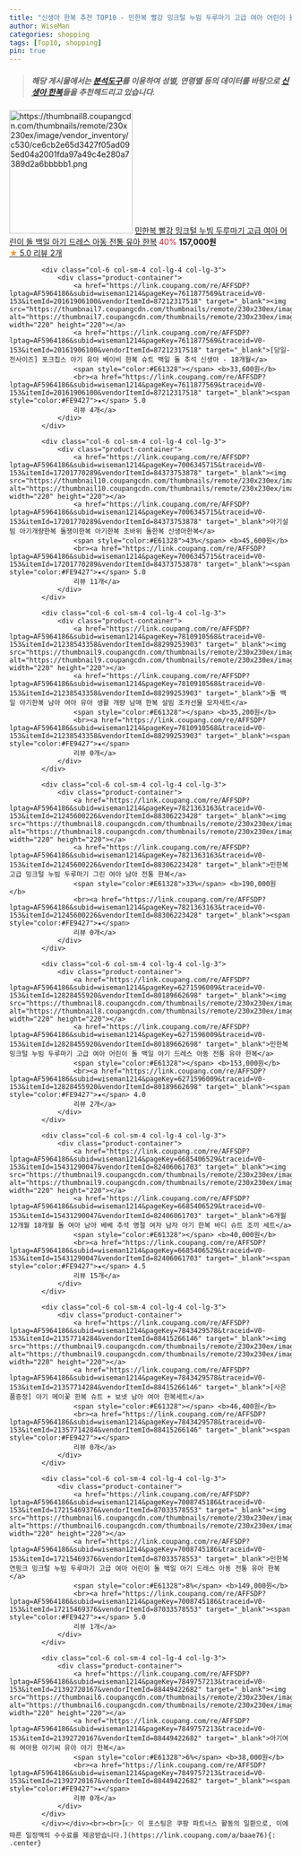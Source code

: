 ```yaml
---
title: "신생아 한복 추천 TOP10 - 민한복 빨강 밍크털 누빔 두루마기 고급 여아 어린이 돌 백일 아기 드레스 아동 전통 유아 한복"
author: WiseMan
categories: shopping
tags: [Top10, shopping]
pin: true
---
```


> ##### 해당 게시물에서는 [**분석도구**](https://itemscout.io/)를 이용하여 **성별**, **연령별** 등의 데이터를 바탕으로 [**신생아 한복**](https://link.coupang.com/a/baae76)들을 추천해드리고 있습니다.
<div class="container"><div class="row">
            <div class="col-6 col-sm-4 col-lg-4 col-lg-3">
                <div class="product-container">
                    <a href="https://link.coupang.com/re/AFFSDP?lptag=AF5964186&subid=wiseman1214&pageKey=6269194724&traceid=V0-153&itemId=12811427145&vendorItemId=80090850919" target="_blank"><img src="https://thumbnail8.coupangcdn.com/thumbnails/remote/230x230ex/image/vendor_inventory/c530/ce6cb2e65d3427f05ad095ed04a2001fda97a49c4e280a7389d2a6bbbbb1.png" alt="https://thumbnail8.coupangcdn.com/thumbnails/remote/230x230ex/image/vendor_inventory/c530/ce6cb2e65d3427f05ad095ed04a2001fda97a49c4e280a7389d2a6bbbbb1.png" width="220" height="220"></a>
                    <a href="https://link.coupang.com/re/AFFSDP?lptag=AF5964186&subid=wiseman1214&pageKey=6269194724&traceid=V0-153&itemId=12811427145&vendorItemId=80090850919" target="_blank">민한복 빨강 밍크털 누빔 두루마기 고급 여아 어린이 돌 백일 아기 드레스 아동 전통 유아 한복</a>
                    <span style="color:#E61328">40%</span> <b>157,000원</b>
                    <br><a href="https://link.coupang.com/re/AFFSDP?lptag=AF5964186&subid=wiseman1214&pageKey=6269194724&traceid=V0-153&itemId=12811427145&vendorItemId=80090850919" target="_blank"><span style="color:#FE9427">★</span> 5.0
                    리뷰 2개</a>
                </div>
            </div>
            
            <div class="col-6 col-sm-4 col-lg-4 col-lg-3">
                <div class="product-container">
                    <a href="https://link.coupang.com/re/AFFSDP?lptag=AF5964186&subid=wiseman1214&pageKey=7611877569&traceid=V0-153&itemId=20161906100&vendorItemId=87212317518" target="_blank"><img src="https://thumbnail7.coupangcdn.com/thumbnails/remote/230x230ex/image/vendor_inventory/cfed/5d361eb2bc4227b62cce664f47a6e07e17ca0ab0595ec7e2b3479de00eec.jpg" alt="https://thumbnail7.coupangcdn.com/thumbnails/remote/230x230ex/image/vendor_inventory/cfed/5d361eb2bc4227b62cce664f47a6e07e17ca0ab0595ec7e2b3479de00eec.jpg" width="220" height="220"></a>
                    <a href="https://link.coupang.com/re/AFFSDP?lptag=AF5964186&subid=wiseman1214&pageKey=7611877569&traceid=V0-153&itemId=20161906100&vendorItemId=87212317518" target="_blank">[당일-전사이즈] 포크칩스 아기 유아 베이비 한복 슈트 백일 돌 추석 신생아 - 18개월</a>
                    <span style="color:#E61328"></span> <b>33,600원</b>
                    <br><a href="https://link.coupang.com/re/AFFSDP?lptag=AF5964186&subid=wiseman1214&pageKey=7611877569&traceid=V0-153&itemId=20161906100&vendorItemId=87212317518" target="_blank"><span style="color:#FE9427">★</span> 5.0
                    리뷰 4개</a>
                </div>
            </div>
            
            <div class="col-6 col-sm-4 col-lg-4 col-lg-3">
                <div class="product-container">
                    <a href="https://link.coupang.com/re/AFFSDP?lptag=AF5964186&subid=wiseman1214&pageKey=7006345715&traceid=V0-153&itemId=17201770289&vendorItemId=84373753878" target="_blank"><img src="https://thumbnail10.coupangcdn.com/thumbnails/remote/230x230ex/image/vendor_inventory/e1b2/cfdae71cc9562fcc7573f88216f3591701701a9f1e9d7764ad734d66eeec.jpg" alt="https://thumbnail10.coupangcdn.com/thumbnails/remote/230x230ex/image/vendor_inventory/e1b2/cfdae71cc9562fcc7573f88216f3591701701a9f1e9d7764ad734d66eeec.jpg" width="220" height="220"></a>
                    <a href="https://link.coupang.com/re/AFFSDP?lptag=AF5964186&subid=wiseman1214&pageKey=7006345715&traceid=V0-153&itemId=17201770289&vendorItemId=84373753878" target="_blank">아기설빔 아기개량한복 돌쟁이한복 아기한복 조바위 돌한복 신생아한복</a>
                    <span style="color:#E61328">43%</span> <b>45,600원</b>
                    <br><a href="https://link.coupang.com/re/AFFSDP?lptag=AF5964186&subid=wiseman1214&pageKey=7006345715&traceid=V0-153&itemId=17201770289&vendorItemId=84373753878" target="_blank"><span style="color:#FE9427">★</span> 5.0
                    리뷰 11개</a>
                </div>
            </div>
            
            <div class="col-6 col-sm-4 col-lg-4 col-lg-3">
                <div class="product-container">
                    <a href="https://link.coupang.com/re/AFFSDP?lptag=AF5964186&subid=wiseman1214&pageKey=7810910568&traceid=V0-153&itemId=21238543358&vendorItemId=88299253903" target="_blank"><img src="https://thumbnail9.coupangcdn.com/thumbnails/remote/230x230ex/image/vendor_inventory/ca2f/c8c70260afad18d1cf50453d5ed520f7ce561fc196fee981c2f7b2c06c74.jpg" alt="https://thumbnail9.coupangcdn.com/thumbnails/remote/230x230ex/image/vendor_inventory/ca2f/c8c70260afad18d1cf50453d5ed520f7ce561fc196fee981c2f7b2c06c74.jpg" width="220" height="220"></a>
                    <a href="https://link.coupang.com/re/AFFSDP?lptag=AF5964186&subid=wiseman1214&pageKey=7810910568&traceid=V0-153&itemId=21238543358&vendorItemId=88299253903" target="_blank">돌 백일 아기한복 남아 여아 유아 생활 개량 남매 한복 설빔 조카선물 모자세트</a>
                    <span style="color:#E61328"></span> <b>35,200원</b>
                    <br><a href="https://link.coupang.com/re/AFFSDP?lptag=AF5964186&subid=wiseman1214&pageKey=7810910568&traceid=V0-153&itemId=21238543358&vendorItemId=88299253903" target="_blank"><span style="color:#FE9427">★</span> 
                    리뷰 0개</a>
                </div>
            </div>
            
            <div class="col-6 col-sm-4 col-lg-4 col-lg-3">
                <div class="product-container">
                    <a href="https://link.coupang.com/re/AFFSDP?lptag=AF5964186&subid=wiseman1214&pageKey=7821363163&traceid=V0-153&itemId=21245600226&vendorItemId=88306223428" target="_blank"><img src="https://thumbnail8.coupangcdn.com/thumbnails/remote/230x230ex/image/vendor_inventory/51f8/29dfbdf610f8d365d00521c3cdb8597d70d67cecd544499691851a18dfd8.jpg" alt="https://thumbnail8.coupangcdn.com/thumbnails/remote/230x230ex/image/vendor_inventory/51f8/29dfbdf610f8d365d00521c3cdb8597d70d67cecd544499691851a18dfd8.jpg" width="220" height="220"></a>
                    <a href="https://link.coupang.com/re/AFFSDP?lptag=AF5964186&subid=wiseman1214&pageKey=7821363163&traceid=V0-153&itemId=21245600226&vendorItemId=88306223428" target="_blank">민한복 고급 밍크털 누빔 두루마기 그린 여아 남아 전통 한복</a>
                    <span style="color:#E61328">33%</span> <b>190,000원</b>
                    <br><a href="https://link.coupang.com/re/AFFSDP?lptag=AF5964186&subid=wiseman1214&pageKey=7821363163&traceid=V0-153&itemId=21245600226&vendorItemId=88306223428" target="_blank"><span style="color:#FE9427">★</span> 
                    리뷰 0개</a>
                </div>
            </div>
            
            <div class="col-6 col-sm-4 col-lg-4 col-lg-3">
                <div class="product-container">
                    <a href="https://link.coupang.com/re/AFFSDP?lptag=AF5964186&subid=wiseman1214&pageKey=6271596009&traceid=V0-153&itemId=12828455920&vendorItemId=80189662698" target="_blank"><img src="https://thumbnail8.coupangcdn.com/thumbnails/remote/230x230ex/image/vendor_inventory/14f0/60082a592c58f9c06a861079ae121eb726995acd889e222dfd3a7da48b30.png" alt="https://thumbnail8.coupangcdn.com/thumbnails/remote/230x230ex/image/vendor_inventory/14f0/60082a592c58f9c06a861079ae121eb726995acd889e222dfd3a7da48b30.png" width="220" height="220"></a>
                    <a href="https://link.coupang.com/re/AFFSDP?lptag=AF5964186&subid=wiseman1214&pageKey=6271596009&traceid=V0-153&itemId=12828455920&vendorItemId=80189662698" target="_blank">민한복 밍크털 누빔 두루마기 고급 여아 어린이 돌 백일 아기 드레스 아동 전통 유아 한복</a>
                    <span style="color:#E61328"></span> <b>153,000원</b>
                    <br><a href="https://link.coupang.com/re/AFFSDP?lptag=AF5964186&subid=wiseman1214&pageKey=6271596009&traceid=V0-153&itemId=12828455920&vendorItemId=80189662698" target="_blank"><span style="color:#FE9427">★</span> 4.0
                    리뷰 2개</a>
                </div>
            </div>
            
            <div class="col-6 col-sm-4 col-lg-4 col-lg-3">
                <div class="product-container">
                    <a href="https://link.coupang.com/re/AFFSDP?lptag=AF5964186&subid=wiseman1214&pageKey=6685406529&traceid=V0-153&itemId=15431290047&vendorItemId=82406061703" target="_blank"><img src="https://thumbnail9.coupangcdn.com/thumbnails/remote/230x230ex/image/vendor_inventory/1151/e07f45659ad0cc29eef2f7fb9891cdd5aa14c3594f039abe2b6fabb77919.jpg" alt="https://thumbnail9.coupangcdn.com/thumbnails/remote/230x230ex/image/vendor_inventory/1151/e07f45659ad0cc29eef2f7fb9891cdd5aa14c3594f039abe2b6fabb77919.jpg" width="220" height="220"></a>
                    <a href="https://link.coupang.com/re/AFFSDP?lptag=AF5964186&subid=wiseman1214&pageKey=6685406529&traceid=V0-153&itemId=15431290047&vendorItemId=82406061703" target="_blank">6개월 12개월 18개월 돌 여아 남아 베베 추석 명절 여자 남자 아기 한복 바디 슈트 조끼 세트</a>
                    <span style="color:#E61328"></span> <b>40,000원</b>
                    <br><a href="https://link.coupang.com/re/AFFSDP?lptag=AF5964186&subid=wiseman1214&pageKey=6685406529&traceid=V0-153&itemId=15431290047&vendorItemId=82406061703" target="_blank"><span style="color:#FE9427">★</span> 4.5
                    리뷰 15개</a>
                </div>
            </div>
            
            <div class="col-6 col-sm-4 col-lg-4 col-lg-3">
                <div class="product-container">
                    <a href="https://link.coupang.com/re/AFFSDP?lptag=AF5964186&subid=wiseman1214&pageKey=7843429578&traceid=V0-153&itemId=21357714284&vendorItemId=88415266146" target="_blank"><img src="https://thumbnail9.coupangcdn.com/thumbnails/remote/230x230ex/image/vendor_inventory/123c/cf75b3e20503104c0d1798e055f8eef1e67b0e4ba28c7f87fe32f0250bc6.jpg" alt="https://thumbnail9.coupangcdn.com/thumbnails/remote/230x230ex/image/vendor_inventory/123c/cf75b3e20503104c0d1798e055f8eef1e67b0e4ba28c7f87fe32f0250bc6.jpg" width="220" height="220"></a>
                    <a href="https://link.coupang.com/re/AFFSDP?lptag=AF5964186&subid=wiseman1214&pageKey=7843429578&traceid=V0-153&itemId=21357714284&vendorItemId=88415266146" target="_blank">[사은품증정] 아기 메이꽃 한복 슈트 + 보넷 남아 여아 한복세트</a>
                    <span style="color:#E61328"></span> <b>46,400원</b>
                    <br><a href="https://link.coupang.com/re/AFFSDP?lptag=AF5964186&subid=wiseman1214&pageKey=7843429578&traceid=V0-153&itemId=21357714284&vendorItemId=88415266146" target="_blank"><span style="color:#FE9427">★</span> 
                    리뷰 0개</a>
                </div>
            </div>
            
            <div class="col-6 col-sm-4 col-lg-4 col-lg-3">
                <div class="product-container">
                    <a href="https://link.coupang.com/re/AFFSDP?lptag=AF5964186&subid=wiseman1214&pageKey=7008745186&traceid=V0-153&itemId=17215469376&vendorItemId=87033578553" target="_blank"><img src="https://thumbnail6.coupangcdn.com/thumbnails/remote/230x230ex/image/vendor_inventory/2944/7443271123224145076cef640bf1220310746477418c152162e53902d3f4.jpg" alt="https://thumbnail6.coupangcdn.com/thumbnails/remote/230x230ex/image/vendor_inventory/2944/7443271123224145076cef640bf1220310746477418c152162e53902d3f4.jpg" width="220" height="220"></a>
                    <a href="https://link.coupang.com/re/AFFSDP?lptag=AF5964186&subid=wiseman1214&pageKey=7008745186&traceid=V0-153&itemId=17215469376&vendorItemId=87033578553" target="_blank">민한복 연핑크 밍크털 누빔 두루마기 고급 여아 어린이 돌 백일 아기 드레스 아동 전통 유아 한복</a>
                    <span style="color:#E61328">8%</span> <b>149,000원</b>
                    <br><a href="https://link.coupang.com/re/AFFSDP?lptag=AF5964186&subid=wiseman1214&pageKey=7008745186&traceid=V0-153&itemId=17215469376&vendorItemId=87033578553" target="_blank"><span style="color:#FE9427">★</span> 5.0
                    리뷰 1개</a>
                </div>
            </div>
            
            <div class="col-6 col-sm-4 col-lg-4 col-lg-3">
                <div class="product-container">
                    <a href="https://link.coupang.com/re/AFFSDP?lptag=AF5964186&subid=wiseman1214&pageKey=7849757213&traceid=V0-153&itemId=21392720167&vendorItemId=88449422682" target="_blank"><img src="https://thumbnail6.coupangcdn.com/thumbnails/remote/230x230ex/image/vendor_inventory/e940/921b45ea4cba6daf16a4092c518c3b9845000e6a2529d75f14cf1b4998c3.png" alt="https://thumbnail6.coupangcdn.com/thumbnails/remote/230x230ex/image/vendor_inventory/e940/921b45ea4cba6daf16a4092c518c3b9845000e6a2529d75f14cf1b4998c3.png" width="220" height="220"></a>
                    <a href="https://link.coupang.com/re/AFFSDP?lptag=AF5964186&subid=wiseman1214&pageKey=7849757213&traceid=V0-153&itemId=21392720167&vendorItemId=88449422682" target="_blank">아기여워 여아용 아기씨 유아 아기 한복</a>
                    <span style="color:#E61328">6%</span> <b>38,000원</b>
                    <br><a href="https://link.coupang.com/re/AFFSDP?lptag=AF5964186&subid=wiseman1214&pageKey=7849757213&traceid=V0-153&itemId=21392720167&vendorItemId=88449422682" target="_blank"><span style="color:#FE9427">★</span> 
                    리뷰 0개</a>
                </div>
            </div>
            </div></div><br><br>[👉 이 포스팅은 쿠팡 파트너스 활동의 일환으로, 이에 따른 일정액의 수수료를 제공받습니다.](https://link.coupang.com/a/baae76){: .center}